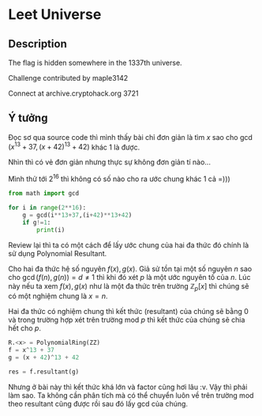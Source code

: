 # Leet Universe

## Description

The flag is hidden somewhere in the 1337th universe.

Challenge contributed by maple3142

Connect at archive.cryptohack.org 3721

## Ý tưởng

Đọc sơ qua source code thì mình thấy bài chỉ đơn giản là tìm $x$ sao cho $\displaystyle \gcd\left( x^{13} +37,( x+42)^{13} +42\right)$ khác 1 là được. 

Nhìn thì có vẻ đơn giản nhưng thực sự không đơn giản tí nào...

Mình thử tới $2^{16}$ thì không có số nào cho ra ước chung khác 1 cả =)))

```python
from math import gcd

for i in range(2**16):
    g = gcd(i**13+37,(i+42)**13+42)
    if g!=1:
        print(i)
```

Review lại thì ta có một cách để lấy ước chung của hai đa thức đó chính là sử dụng Polynomial Resultant. 

Cho hai đa thức hệ số nguyên $\displaystyle f( x) ,g( x)$. Giả sử tồn tại một số nguyên $\displaystyle n$ sao cho $\displaystyle \gcd( f( n) ,g( n)) =d\neq 1$ thì khi đó xét $\displaystyle p$ là một ước nguyên tố của $\displaystyle n$. Lúc này nếu ta xem $\displaystyle f( x) ,g( x)$ như là một đa thức trên trường $\displaystyle \mathbb{Z}_{p}[ x]$ thì chúng sẽ có một nghiệm chung là $\displaystyle x=n$. 

Hai đa thức có nghiệm chung thì kết thức (resultant) của chúng sẽ bằng 0 và trong trường hợp xét trên trường mod $\displaystyle p$ thì kết thức của chúng sẽ chia hết cho $\displaystyle p$. 


```python
R.<x> = PolynomialRing(ZZ)
f = x^13 + 37
g = (x + 42)^13 + 42

res = f.resultant(g)
```

Nhưng ở bài này thì kết thức khá lớn và factor cũng hơi lâu :v. Vậy thì phải làm sao. Ta không cần phân tích mà có thể chuyển luôn về trên trường mod theo resultant cũng được rồi sau đó lấy gcd của chúng.





